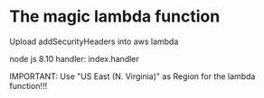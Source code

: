 # The magic lambda function

Upload addSecurityHeaders into aws lambda

node js 8.10
handler: index.handler

IMPORTANT: Use "US East (N. Virginia)" as Region for the lambda function!!!
